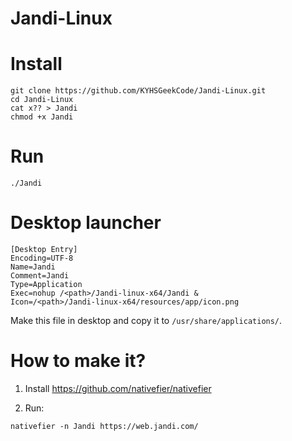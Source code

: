 # Jandi-Linux

# Install

```
git clone https://github.com/KYHSGeekCode/Jandi-Linux.git
cd Jandi-Linux
cat x?? > Jandi
chmod +x Jandi
```

# Run
```
./Jandi
```

# Desktop launcher
```
[Desktop Entry]
Encoding=UTF-8
Name=Jandi
Comment=Jandi
Type=Application
Exec=nohup /<path>/Jandi-linux-x64/Jandi &
Icon=/<path>/Jandi-linux-x64/resources/app/icon.png
```
Make this file in desktop and copy it to `/usr/share/applications/`.


# How to make it?

1. Install https://github.com/nativefier/nativefier

2. Run:
```
nativefier -n Jandi https://web.jandi.com/
```
